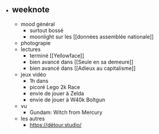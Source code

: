- ## weeknote
	- mood général
		- surtout bossé
		- moonlight sur les [[données assemblée nationale]]
	- photograpie
	- lectures
		- terminé [[Yellowface]]
		- bien avancé dans [[Seule en sa demeure]]
		- bien avancé dans [[Adieux au capitalisme]]
	- jeux vidéo
		- 1h dans
		- picoré Lego 2k Race
		- envie de jouer à Zelda
		- envie de jouer à W40k Boltgun
	- vu
		- Gundam: Witch from Mercury
	- les autres
		- https://détour.studio/